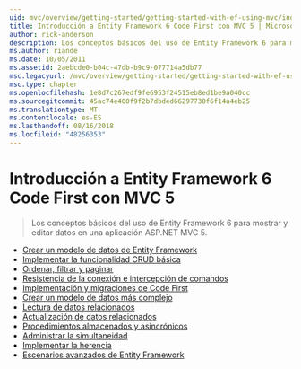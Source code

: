 ```yaml
---
uid: mvc/overview/getting-started/getting-started-with-ef-using-mvc/index
title: Introducción a Entity Framework 6 Code First con MVC 5 | Microsoft Docs
author: rick-anderson
description: Los conceptos básicos del uso de Entity Framework 6 para mostrar y editar datos en una aplicación ASP.NET MVC 5.
ms.author: riande
ms.date: 10/05/2011
ms.assetid: 2aebcde0-b04c-47db-b9c9-077714a5db77
msc.legacyurl: /mvc/overview/getting-started/getting-started-with-ef-using-mvc
msc.type: chapter
ms.openlocfilehash: 1e8d7c267edf9fe6953f24515eb8ed1be9a040cc
ms.sourcegitcommit: 45ac74e400f9f2b7dbded66297730f6f14a4eb25
ms.translationtype: MT
ms.contentlocale: es-ES
ms.lasthandoff: 08/16/2018
ms.locfileid: "48256353"
---
```

<a name="getting-started-with-entity-framework-6-code-first-using-mvc-5"></a>Introducción a Entity Framework 6 Code First con MVC 5
====================
> Los conceptos básicos del uso de Entity Framework 6 para mostrar y editar datos en una aplicación ASP.NET MVC 5.


- [Crear un modelo de datos de Entity Framework](creating-an-entity-framework-data-model-for-an-asp-net-mvc-application.md)
- [Implementar la funcionalidad CRUD básica](implementing-basic-crud-functionality-with-the-entity-framework-in-asp-net-mvc-application.md)
- [Ordenar, filtrar y paginar](sorting-filtering-and-paging-with-the-entity-framework-in-an-asp-net-mvc-application.md)
- [Resistencia de la conexión e intercepción de comandos](connection-resiliency-and-command-interception-with-the-entity-framework-in-an-asp-net-mvc-application.md)
- [Implementación y migraciones de Code First](migrations-and-deployment-with-the-entity-framework-in-an-asp-net-mvc-application.md)
- [Crear un modelo de datos más complejo](creating-a-more-complex-data-model-for-an-asp-net-mvc-application.md)
- [Lectura de datos relacionados](reading-related-data-with-the-entity-framework-in-an-asp-net-mvc-application.md)
- [Actualización de datos relacionados](updating-related-data-with-the-entity-framework-in-an-asp-net-mvc-application.md)
- [Procedimientos almacenados y asincrónicos](async-and-stored-procedures-with-the-entity-framework-in-an-asp-net-mvc-application.md)
- [Administrar la simultaneidad](handling-concurrency-with-the-entity-framework-in-an-asp-net-mvc-application.md)
- [Implementar la herencia](implementing-inheritance-with-the-entity-framework-in-an-asp-net-mvc-application.md)
- [Escenarios avanzados de Entity Framework](advanced-entity-framework-scenarios-for-an-mvc-web-application.md)
